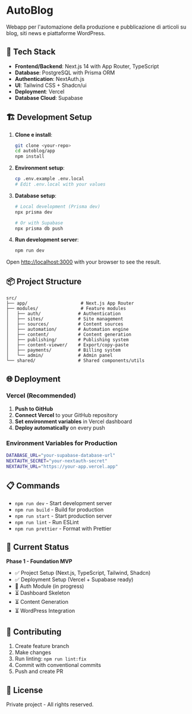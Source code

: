# AutoBlog

Webapp per l'automazione della produzione e pubblicazione di articoli su blog, siti news e piattaforme WordPress.

## 🚀 Tech Stack

- **Frontend/Backend**: Next.js 14 with App Router, TypeScript
- **Database**: PostgreSQL with Prisma ORM
- **Authentication**: NextAuth.js
- **UI**: Tailwind CSS + Shadcn/ui
- **Deployment**: Vercel
- **Database Cloud**: Supabase

## 🏗️ Development Setup

1. **Clone e install**:

   ```bash
   git clone <your-repo>
   cd autoblog/app
   npm install
   ```

2. **Environment setup**:

   ```bash
   cp .env.example .env.local
   # Edit .env.local with your values
   ```

3. **Database setup**:

   ```bash
   # Local development (Prisma dev)
   npx prisma dev

   # Or with Supabase
   npx prisma db push
   ```

4. **Run development server**:
   ```bash
   npm run dev
   ```

Open [http://localhost:3000](http://localhost:3000) with your browser to see the result.

## 📦 Project Structure

```
src/
├── app/                    # Next.js App Router
├── modules/                # Feature modules
│   ├── auth/              # Authentication
│   ├── sites/             # Site management
│   ├── sources/           # Content sources
│   ├── automation/        # Automation engine
│   ├── content/           # Content generation
│   ├── publishing/        # Publishing system
│   ├── content-viewer/    # Export/copy-paste
│   ├── payments/          # Billing system
│   └── admin/             # Admin panel
└── shared/                # Shared components/utils
```

## 🌐 Deployment

### Vercel (Recommended)

1. **Push to GitHub**
2. **Connect Vercel** to your GitHub repository
3. **Set environment variables** in Vercel dashboard
4. **Deploy automatically** on every push

### Environment Variables for Production

```bash
DATABASE_URL="your-supabase-database-url"
NEXTAUTH_SECRET="your-nextauth-secret"
NEXTAUTH_URL="https://your-app.vercel.app"
```

## 📋 Commands

- `npm run dev` - Start development server
- `npm run build` - Build for production
- `npm run start` - Start production server
- `npm run lint` - Run ESLint
- `npm run prettier` - Format with Prettier

## 🎯 Current Status

**Phase 1 - Foundation MVP**

- ✅ Project Setup (Next.js, TypeScript, Tailwind, Shadcn)
- ✅ Deployment Setup (Vercel + Supabase ready)
- 🔄 Auth Module (in progress)
- ⏳ Dashboard Skeleton
- ⏳ Content Generation
- ⏳ WordPress Integration

## 🤝 Contributing

1. Create feature branch
2. Make changes
3. Run linting: `npm run lint:fix`
4. Commit with conventional commits
5. Push and create PR

## 📄 License

Private project - All rights reserved.
